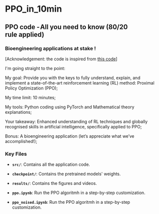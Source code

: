 # PPO_in_10min

## PPO code - All you need to know (80/20 rule applied)

### Bioengineering applications at stake !

[Acknowledgement: the code is inspired from [this code](https://github.com/labmlai/annotated_deep_learning_paper_implementations/tree/master/labml_nn/rl/ppo)]

I'm going straight to the point:

My goal: Provide you with the keys to fully understand, explain, and implement a state-of-the-art reinforcement learning (RL) method: Proximal Policy Optimization (PPO);

My time limit: 10 minutes;

My tools: Python coding using PyTorch and Mathematical theory explanations;

Your takeaway: Enhanced understanding of RL techniques and globally recognised skills in artificial intelligence, specifically applied to PPO;

Bonus: A bioengineering application (let’s appreciate what we’ve accomplished!);

### Key Files

- **`src/`**: Contains all the application code.
- **`checkpoint/`**: Contains the pretrained models' weights.
- **`results/`**: Contains the figures and videos.

- **`ppo.ipynb`**: Run the PPO algoritmh in a step-by-step customization.
- **`ppo_noised.ipynb`**: Run the PPO algoritmh in a step-by-step customization.
